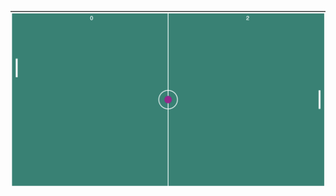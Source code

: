 ![SS->](https://github.com/eminkrky/javascript-game/blob/main/Ekran%20Resmi%202025-02-14%2017.42.13.png?raw=true)
